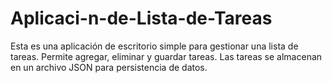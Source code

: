 # Aplicaci-n-de-Lista-de-Tareas
Esta es una aplicación de escritorio simple para gestionar una lista de tareas. Permite agregar, eliminar y guardar tareas. Las tareas se almacenan en un archivo JSON para persistencia de datos.

